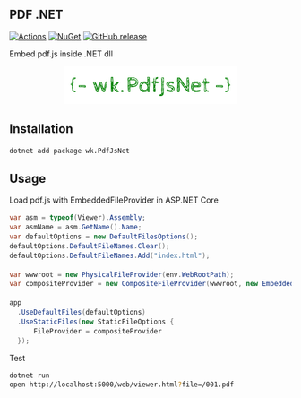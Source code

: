 ## PDF .NET

[![Actions](https://github.com/wk-j/pdf-js-net/workflows/NuGet/badge.svg)](https://github.com/wk-j/pdf-js-net/actions)
[![NuGet](https://img.shields.io/nuget/v/wk.PdfJsNet.svg)](https://www.nuget.org/packages/wk.PdfJsNet)
[![GitHub release](https://img.shields.io/github/release/wk-j/pdf-js-net.svg)](https://github.com/wk-j/pdf-js-net/releases)

Embed pdf.js inside .NET dll

<p align="center">
    <img src="resource/logo.png" />
</p>

## Installation

```bash
dotnet add package wk.PdfJsNet
```

## Usage

Load pdf.js with EmbeddedFileProvider in ASP.NET Core

```csharp
var asm = typeof(Viewer).Assembly;
var asmName = asm.GetName().Name;
var defaultOptions = new DefaultFilesOptions();
defaultOptions.DefaultFileNames.Clear();
defaultOptions.DefaultFileNames.Add("index.html");

var wwwroot = new PhysicalFileProvider(env.WebRootPath);
var compositeProvider = new CompositeFileProvider(wwwroot, new EmbeddedFileProvider(asm, $"{asmName}.viewer"));

app
  .UseDefaultFiles(defaultOptions)
  .UseStaticFiles(new StaticFileOptions {
      FileProvider = compositeProvider
  });
```

Test

```bash
dotnet run
open http://localhost:5000/web/viewer.html?file=/001.pdf
```

